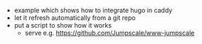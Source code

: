 

- example which shows how to integrate hugo in caddy
- let it refresh automatically from a git repo
- put a script to show how it works 
  - serve e.g. https://github.com/Jumpscale/www-jumpscale



